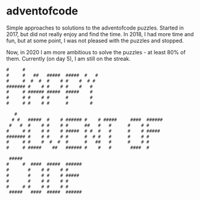 # adventofcode
Simple approaches to solutions to the adventofcode puzzles.
Started in 2017, but did not really enjoy and find the time.
In 2018, I had more time and fun, but at some point, I was not pleased with the puzzles and stopped.

Now, in 2020 I am more ambitious to solve the puzzles - at least 80% of them. Currently (on day 5), I am still on the streak.

```txt
#     #
#     #   ##   #####  #####  #   #
#     #  #  #  #    # #    #  # #
####### #    # #    # #    #   #
#     # ###### #####  #####    #
#     # #    # #      #        #
#     # #    # #      #        #

   #
  # #   #####  #    # ###### #    # #####     ####  ######
 #   #  #    # #    # #      ##   #   #      #    # #
#     # #    # #    # #####  # #  #   #      #    # #####
####### #    # #    # #      #  # #   #      #    # #
#     # #    #  #  #  #      #   ##   #      #    # #
#     # #####    ##   ###### #    #   #       ####  #

 #####
#     #  ####  #####  ######
#       #    # #    # #
#       #    # #    # #####
#       #    # #    # #
#     # #    # #    # #
 #####   ####  #####  ######
 ```
